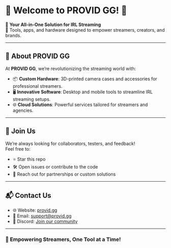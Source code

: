 # 🌟 Welcome to PROVID GG! 🎥  

🎯 **Your All-in-One Solution for IRL Streaming**  
🚀 Tools, apps, and hardware designed to empower streamers, creators, and brands.

---

## 🚀 About PROVID GG  

At **PROVID GG**, we’re revolutionizing the streaming world with:  
- 📦 **Custom Hardware**: 3D-printed camera cases and accessories for professional streamers.  
- 🖥️ **Innovative Software**: Desktop and mobile tools to streamline IRL streaming setups.  
- 🌐 **Cloud Solutions**: Powerful services tailored for streamers and agencies.

---

## 🤝 Join Us  

We’re always looking for collaborators, testers, and feedback!  
Feel free to:  
- ⭐ Star this repo  
- 🛠️ Open issues or contribute to the code  
- 📧 Reach out for partnerships or custom solutions  

---

## 📬 Contact Us  

- 🌐 Website: [provid.gg](https://provid.gg)  
- 📧 Email: support@provid.gg  
- 💬 Discord: [Join our community](https://discord.gg/j2kgMdAuEz)  

---

### 🎉 Empowering Streamers, One Tool at a Time!
